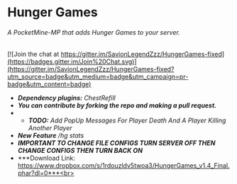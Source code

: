 # Hunger Games
###### A PocketMine-MP that adds Hunger Games to your server.

[![Join the chat at https://gitter.im/SavionLegendZzz/HungerGames-fixed](https://badges.gitter.im/Join%20Chat.svg)](https://gitter.im/SavionLegendZzz/HungerGames-fixed?utm_source=badge&utm_medium=badge&utm_campaign=pr-badge&utm_content=badge)
- ***Dependency plugins:*** *ChestRefill*<br>
- ***You can contribute by forking the repo and making a pull request.***<br>
- - ***TODO:*** *Add PopUp Messages For Player Death And A Player Killing Another Player*<br>
- ***New Feature*** */hg stats*
- *****IMPORTANT TO CHANGE FILE CONFIGS TURN SERVER OFF THEN CHANGE CONFIGS THEN TURN BACK ON*****
- ***Download Link: https://www.dropbox.com/s/1rdouzldv5twoa3/HungerGames_v1.4_Final.phar?dl=0***<br>
